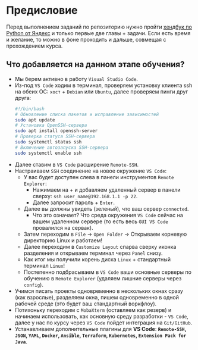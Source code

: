 # Предисловие

Перед выполнением заданий по репозиторию нужно пройти [хендбук по Python от Яндекс](https://education.yandex.ru/handbook/python) и только первые две главы + задачи. Если есть время и желание, то можно в фоне проходить и дальше, совмещая с прохождением курса.

## Что добавляется на данном этапе обучения?

- Мы берем активно в работу `Visual Studio Code`.
- Из-под `VS Code` ходим в терминал, проверяем установку клиента ssh на обеих ОС: `хост` + `Debian` или `Ubuntu`, далее проверяем пинги друг друга:
    ```bash
    #!/bin/bash
    # Обновление списка пакетов и исправление зависимостей
    sudo apt update
    # Установка OpenSSH-сервера
    sudo apt install openssh-server
    # Проверка статуса SSH-сервера
    sudo systemctl status ssh
    # Включение автозапуска SSH-сервера
    sudo systemctl enable ssh
    ```
- Далее ставим в `VS Code` расширение `Remote-SSH`.
- Настраиваем `SSH` соединение на новое окружение `VS Code`:
    - У вас будет доступен слева в панели инструментов `Remote Explorer`:
        - Нажимаем на + и добавляем удаленный сервер в панели сверху: `ssh user_name@192.168.1.1 -p 22`.
        - Далее запросит пароль + `Enter`.
    - Далее вы должны увидеть (зеленый), что ваш сервер `connected`.
        - Что это означает? Что среда окружения `VS Code` сейчас на вашем удаленном сервере (то есть весь `GUI VS Code` провалился на сервак).
    - Затем переходим в `File` -> `Open Folder` -> Открываем корневую директорию Linux и работаем!
    - Далее переходим в `Customize Layout` спарва сверху иконка разделения и открываем терминал через `Panel` снизу.
    - Как итог мы получили корень диска `Linux` + стандартный терминал `Linux`! 
    - Постепенно подбрасываем в `VS Code` ваши основные серверы по обучению в `Remote Explorer` (удаляем лишние серверы через `config`).
- Учимся писать проекты одновременно в нескольких окнах сразу (как взрослые), разделяем окна, пишем одновременно в одной рабочей среде (это будет ваш стандартный воркфлоу).
- Потихоньку переходим с `MobaXterm` (оставляем как резерв) и начинаем использовать, как основную среду разработки - `VS Code`, далее у нас по курсу через `VS Code` пойдет интеграция на `Git/GitHub`. 
- Устанавливаем дополнительные плагины для **VS Code**: **`Remote-SSH`, `JSON`, `YAML`, `Docker`, `Ansible`, `Terraform`, `Kubernetes`, `Extension Pack for Java`**.
